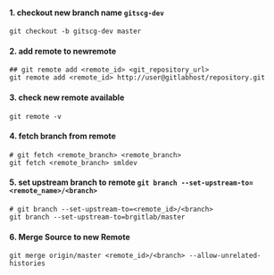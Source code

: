
#### 1. checkout new branch name `gitscg-dev`

```
git checkout -b gitscg-dev master
```

#### 2. add remote to newremote

```
## git remote add <remote_id> <git_repository_url>
git remote add <remote_id> http://user@gitlabhost/repository.git
```

#### 3. check new remote available

```
git remote -v
```

#### 4. fetch branch from remote

```
# git fetch <remote_branch> <remote_branch> 
git fetch <remote_branch> smldev 
```

#### 5. set upstream branch to remote `git branch --set-upstream-to=<remote_name>/<branch>`

```
# git branch --set-upstream-to=<remote_id>/<branch>
git branch --set-upstream-to=brgitlab/master
```

#### 6. Merge Source to new Remote

```
git merge origin/master <remote_id>/<branch> --allow-unrelated-histories
```
